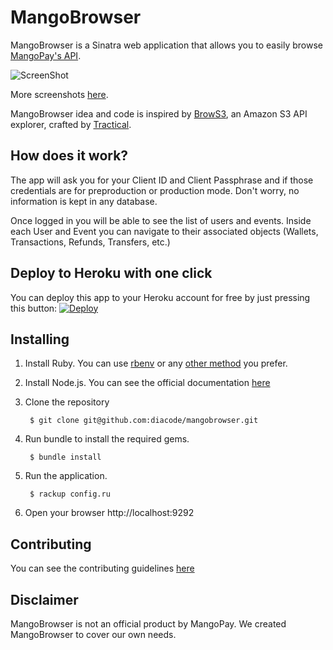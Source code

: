 # MangoBrowser
MangoBrowser is a Sinatra web application that allows you to
easily browse [MangoPay's API](http://docs.mangopay.com/).

![ScreenShot](https://raw.githubusercontent.com/diacode/mangobrowser/master/screenshots/login.jpg)

More screenshots [here](https://github.com/diacode/mangobrowser/tree/master/screenshots).

MangoBrowser idea and code is inspired by [BrowS3](https://github.com/tractical/brows3), an Amazon S3 API explorer, crafted by [Tractical](http://tractical.com).

## How does it work?
The app will ask you for your Client ID and Client Passphrase and if those credentials are for preproduction or production mode. Don't worry, no information is kept in any
database.

Once logged in you will be able to see the list of users and events. Inside each User and Event you can navigate to their associated objects (Wallets, Transactions, Refunds, Transfers, etc.)

## Deploy to Heroku with one click
You can deploy this app to your Heroku account for free by just pressing this button:
[![Deploy](https://www.herokucdn.com/deploy/button.png)](https://heroku.com/deploy)

## Installing
1. Install Ruby. You can use [rbenv](https://github.com/sstephenson/rbenv) or
any [other method](http://www.ruby-lang.org/en/downloads/) you prefer.

2. Install Node.js. You can see the official documentation [here](http://nodejs.org/download/)

3. Clone the repository

        $ git clone git@github.com:diacode/mangobrowser.git

4. Run bundle to install the required gems.

        $ bundle install

5. Run the application.

        $ rackup config.ru

6. Open your browser http://localhost:9292


## Contributing
You can see the contributing guidelines
[here](https://github.com/diacode/mangobrowser/blob/master/CONTRIBUTING.md)

## Disclaimer
MangoBrowser is not an official product by MangoPay. We created MangoBrowser to cover our own needs.
